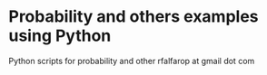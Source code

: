 # Probability and others examples using Python
Python scripts for probability and other
rfalfarop at gmail dot com
